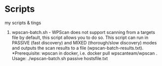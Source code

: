 # Scripts
my scripts &amp; tings 

1. wpscan-batch.sh - WPScan does not support scanning from a targets file by default, this script allows you to do so.
This script can run in PASSIVE (fast discovery) and MIXED (thorough/slow discovery) modes and outputs the scan results to a file (wpscan-batch-results.txt).  
*Prerequisite: wpscan in docker, i.e. docker pull wpscanteam/wpscan . 
Usage: ./wpscan-batch.sh passive hostsfile.txt
